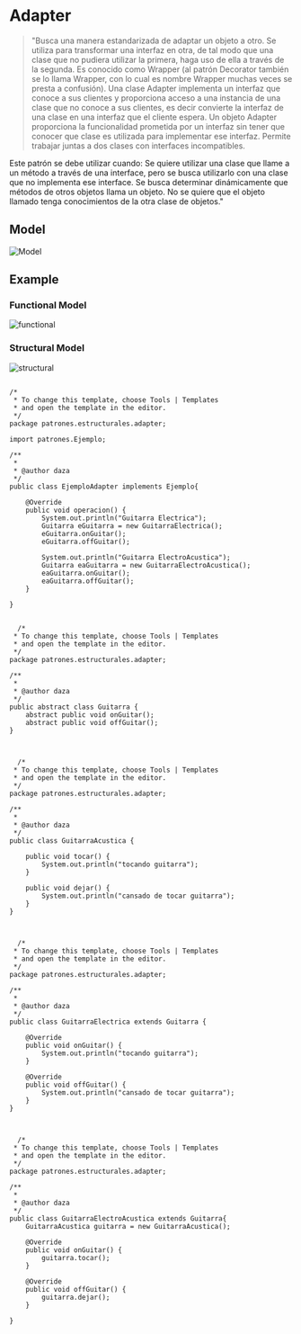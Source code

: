 # Adapter

>"Busca una manera estandarizada de adaptar un objeto a otro. Se utiliza para transformar una interfaz en otra, de tal modo que una clase que no pudiera utilizar la primera, haga uso de ella a través de la segunda.
Es conocido como Wrapper (al patrón Decorator también se lo llama Wrapper, con lo cual es nombre Wrapper muchas veces se presta a confusión).
Una clase Adapter implementa un interfaz que conoce a sus clientes y proporciona acceso a una instancia de una clase que no conoce a sus clientes, es decir convierte la interfaz de una clase en una interfaz que el cliente espera. Un objeto Adapter proporciona la funcionalidad prometida por un interfaz sin tener que conocer que clase es utilizada para implementar ese interfaz. Permite trabajar juntas a dos clases con interfaces incompatibles.

Este patrón se debe utilizar cuando:
Se quiere utilizar una clase que llame a un método a través de una interface, pero se busca utilizarlo con una clase que no implementa ese interface.
Se busca determinar dinámicamente que métodos de otros objetos llama un objeto.
No se quiere que el objeto llamado tenga conocimientos de la otra clase de objetos."

## Model
![Model](Adapter.PNG)

## Example

### Functional Model
  ![functional](exercise/functional.png)

### Structural Model
  ![structural](exercise/structural.png)
<pre><code>
/*
 * To change this template, choose Tools | Templates
 * and open the template in the editor.
 */
package patrones.estructurales.adapter;

import patrones.Ejemplo;

/**
 *
 * @author daza
 */
public class EjemploAdapter implements Ejemplo{

    @Override
    public void operacion() {
        System.out.println("Guitarra Electrica");
        Guitarra eGuitarra = new GuitarraElectrica();
        eGuitarra.onGuitar();
        eGuitarra.offGuitar();
        
        System.out.println("Guitarra ElectroAcustica");
        Guitarra eaGuitarra = new GuitarraElectroAcustica();
        eaGuitarra.onGuitar();
        eaGuitarra.offGuitar();
    }
    
}


  /*
 * To change this template, choose Tools | Templates
 * and open the template in the editor.
 */
package patrones.estructurales.adapter;

/**
 *
 * @author daza
 */
public abstract class Guitarra {
    abstract public void onGuitar();
    abstract public void offGuitar();
}



  /*
 * To change this template, choose Tools | Templates
 * and open the template in the editor.
 */
package patrones.estructurales.adapter;

/**
 *
 * @author daza
 */
public class GuitarraAcustica {

    public void tocar() {
        System.out.println("tocando guitarra");
    }

    public void dejar() {
        System.out.println("cansado de tocar guitarra");
    }
}



  /*
 * To change this template, choose Tools | Templates
 * and open the template in the editor.
 */
package patrones.estructurales.adapter;

/**
 *
 * @author daza
 */
public class GuitarraElectrica extends Guitarra {

    @Override
    public void onGuitar() {
        System.out.println("tocando guitarra");
    }

    @Override
    public void offGuitar() {
        System.out.println("cansado de tocar guitarra");
    }
}



  /*
 * To change this template, choose Tools | Templates
 * and open the template in the editor.
 */
package patrones.estructurales.adapter;

/**
 *
 * @author daza
 */
public class GuitarraElectroAcustica extends Guitarra{
    GuitarraAcustica guitarra = new GuitarraAcustica();

    @Override
    public void onGuitar() {
        guitarra.tocar();
    }

    @Override
    public void offGuitar() {
        guitarra.dejar();
    }
    
}
<code>
